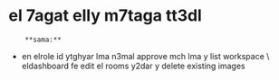 # el 7agat elly m7taga tt3dl 
   

        **sama:**
  
 - en elrole id ytghyar lma n3mal approve mch lma y list workspace \ eldashboard fe edit el rooms y2dar y delete existing images
